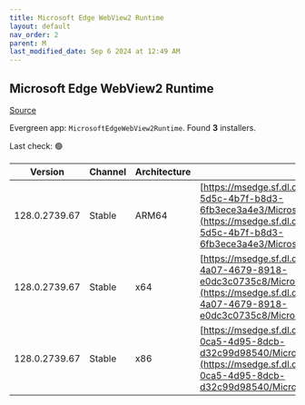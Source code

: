 ```yaml
---
title: Microsoft Edge WebView2 Runtime
layout: default
nav_order: 2
parent: M
last_modified_date: Sep 6 2024 at 12:49 AM
---
```


## Microsoft Edge WebView2 Runtime

[Source](https://developer.microsoft.com/en-us/microsoft-edge/webview2/)

Evergreen app: `MicrosoftEdgeWebView2Runtime`. Found **3** installers.

Last check: 🟢

| Version       | Channel | Architecture | URI                                                                                                                                                                                                                                                                                                                            |
| ------------- | ------- | ------------ | ------------------------------------------------------------------------------------------------------------------------------------------------------------------------------------------------------------------------------------------------------------------------------------------------------------------------------ |
| 128.0.2739.67 | Stable  | ARM64        | [https://msedge.sf.dl.delivery.mp.microsoft.com/filestreamingservice/files/842b9aa5-5d5c-4b7f-b8d3-6fb3ece3a4e3/MicrosoftEdgeWebView2RuntimeInstallerARM64.exe](https://msedge.sf.dl.delivery.mp.microsoft.com/filestreamingservice/files/842b9aa5-5d5c-4b7f-b8d3-6fb3ece3a4e3/MicrosoftEdgeWebView2RuntimeInstallerARM64.exe) |
| 128.0.2739.67 | Stable  | x64          | [https://msedge.sf.dl.delivery.mp.microsoft.com/filestreamingservice/files/6d376ab4-4a07-4679-8918-e0dc3c0735c8/MicrosoftEdgeWebView2RuntimeInstallerX64.exe](https://msedge.sf.dl.delivery.mp.microsoft.com/filestreamingservice/files/6d376ab4-4a07-4679-8918-e0dc3c0735c8/MicrosoftEdgeWebView2RuntimeInstallerX64.exe)     |
| 128.0.2739.67 | Stable  | x86          | [https://msedge.sf.dl.delivery.mp.microsoft.com/filestreamingservice/files/4e7944b8-0ca5-4d95-8dcb-d32c99d98540/MicrosoftEdgeWebView2RuntimeInstallerX86.exe](https://msedge.sf.dl.delivery.mp.microsoft.com/filestreamingservice/files/4e7944b8-0ca5-4d95-8dcb-d32c99d98540/MicrosoftEdgeWebView2RuntimeInstallerX86.exe)     |
